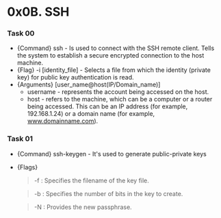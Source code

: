 # 0x0B. SSH
### Task 00
  * {Command} ssh - Is used to connect with the SSH remote client. Tells the system to establish a secure encrypted connection to the host machine.
  * {Flag} -i [identity_file] - Selects a file from which the identity (private key) for public key authentication is read.
  * {Arguments} [user_name@host(IP/Domain_name)]
    * username - represents the account being accessed on the host.
    * host - refers to the machine, which can be a computer or a router being accessed. This can be an IP address (for example, 192.168.1.24) or a domain name (for example, www.domainname.com).

### Task 01
  * {Command} ssh-keygen - It's used to generate public-private keys
  * {Flags}
       > -f : Specifies the filename of the key file.

       > -b : Specifies the number of bits in the key to create.

       > -N : Provides the new passphrase.
